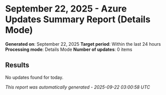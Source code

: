 # September 22, 2025 - Azure Updates Summary Report (Details Mode)

**Generated on**: September 22, 2025
**Target period**: Within the last 24 hours
**Processing mode**: Details Mode
**Number of updates**: 0 items

## Results

No updates found for today.


*This report was automatically generated - 2025-09-22 03:00:58 UTC*